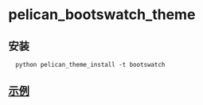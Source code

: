 # pelican_bootswatch_theme

## 安装
```
  python pelican_theme_install -t bootswatch
```

## [示例](http://kaizengliu.github.io/pelican_bootswatch_theme)
